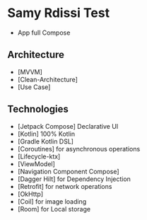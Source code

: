 # Samy Rdissi Test
 - App full Compose

## Architecture

- [MVVM]
- [Clean-Architecture]
- [Use Case]

## Technologies

- [Jetpack Compose] Declarative UI
- [Kotlin] 100% Kotlin
- [Gradle Kotlin DSL]
- [Coroutines] for asynchronous operations
- [Lifecycle-ktx]
- [ViewModel]
- [Navigation Component Compose]
- [Dagger Hilt] for Dependency Injection
- [Retrofit] for network operations
- [OkHttp]
- [Coil] for image loading
- [Room] for Local storage
